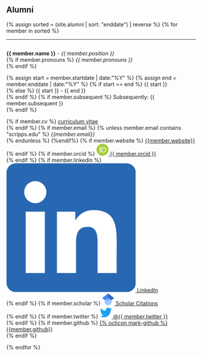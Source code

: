 ## Alumni
{% assign sorted = (site.alumni | sort: "enddate") | reverse %}
{% for member in sorted %}
<hr>

<div id = "{{ member.name }}" style="padding-top: 60px; margin-top: -60px;">

<strong>{{ member.name }}</strong> - <em>{{ member.position }}</em> <br>
{% if member.pronouns %}
    <em>{{ member.pronouns }}</em> <br>
{% endif %}
<!-- Dates -->
{% assign start = member.startdate | date:"%Y" %}
{% assign end = member.enddate | date:"%Y" %}
{% if start == end %}
{{ start }}<br>
{% else %}
{{ start }} - {{ end }}<br>
{% endif %}
{% if member.subsequent %}
    Subsequently: {{ member.subsequent }}<br>
{% endif %}

{% if member.cv %} <a href="{{member.cv}}" alt="{{member.name}} CV">curriculum vitae</a><br>{% endif %}
{% if member.email %}
{% unless member.email contains "scripps.edu" %}
<em>{{member.email}}</em> <br>
{% endunless %}
{%endif%}
{% if member.website %}
    <a style="overflow-wrap: break-word;" href= "{{member.website}}">{{member.website}}</a> <br>
{% endif %}
{% if member.orcid %}
    <a href="http://orcid.org/{{member.orcid}}" class="align-middle"> 
    <img class="inline-block mem-logo" src="/static/img/logo/orcid_logo.svg">
{{ member.orcid }}
</a> <br>
{% endif %}
{% if member.linkedin %}
    <a href= "http://www.linkedin.com/in/{{member.linkedin}}"> 
    <img class="inline-block mem-logo" src="/static/img/logo/linkedin_logo.svg">
    LinkedIn </a> <br>
{% endif %}
{% if member.scholar %}
    <a href= "http://scholar.google.com/citations?user={{member.scholar}}">
    <img class="inline-block mem-logo" src="/static/img/logo/gscholar_logo.svg">
    Scholar Citations </a> <br>
{% endif %}
{% if member.twitter %}
    <a href= "http://twitter.com/{{member.twitter}}">
    <img class="inline-block mem-logo" src="/static/img/logo/twitter_logo.svg">
    @{{ member.twitter }} 
    </a> <br>
{% endif %}
{% if member.github %}
    <a href= "http://github.com/{{member.github}}"> {% octicon mark-github %} {{member.github}} </a> <br>
{% endif %}

</div>
{% endfor %}
<br>
